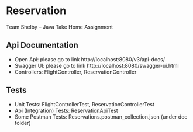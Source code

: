 # Reservation

Team Shelby – Java Take Home Assignment

## Api Documentation
* Open Api: please go to link http://localhost:8080/v3/api-docs/
* Swagger UI: please go to link http://localhost:8080/swagger-ui.html
* Controllers: FlightController, ReservationController

## Tests
* Unit Tests: FlightControllerTest, ReservationControllerTest
* Api (Integration) Tests: ReservationApiTest
* Some Postman Tests: Reservations.postman_collection.json (under doc folder)


